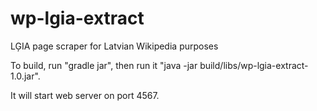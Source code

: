 # wp-lgia-extract
LĢIA page scraper for Latvian Wikipedia purposes

To build, run "gradle jar", then run it "java -jar build/libs/wp-lgia-extract-1.0.jar".

It will start web server on port 4567.
